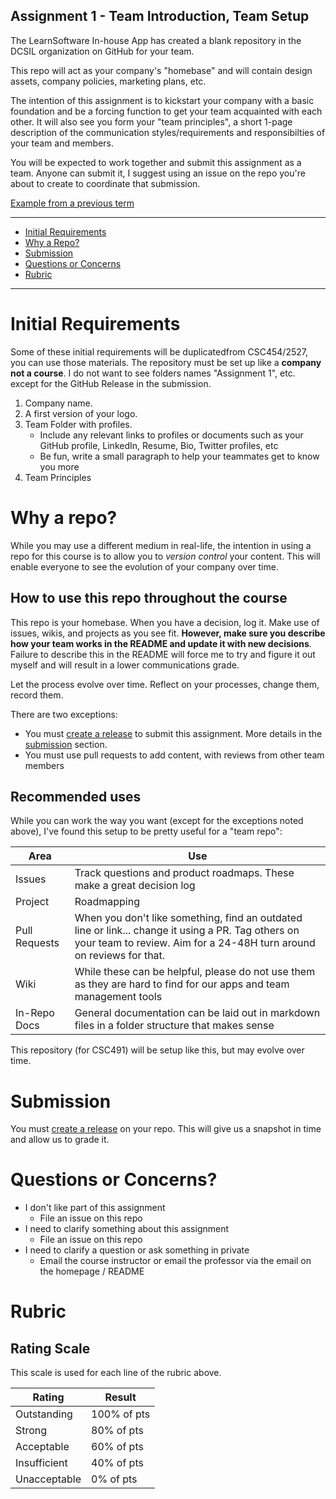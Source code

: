Assignment 1 - Team Introduction, Team Setup
---

The LearnSoftware In-house App has created a blank repository in the DCSIL organization on GitHub for your team.

This repo will act as your company's "homebase" and will contain design assets, company policies, marketing plans, etc.

The intention of this assignment is to kickstart your company with a basic foundation and be a forcing function to get your team acquainted with each other. It will also see you form your "team principles", a short 1-page description of the communication styles/requirements and responsibilties of your team and members.

You will be expected to work together and submit this assignment as a team. Anyone can submit it, I suggest using an issue on the repo you're about to create to coordinate that submission.

[Example from a previous term](https://github.com/dcsil/klutch/tree/v1.0.0)

---

- [Initial Requirements](#initial-requirements)
- [Why a Repo?](#why-a-repo)
- [Submission](#submission)
- [Questions or Concerns](#questions-or-concerns)
- [Rubric](#rubric)

---

# Initial Requirements

Some of these initial requirements will be duplicatedfrom CSC454/2527, you can use those materials. The repository must be set up like a **company not a course**. I do not want to see folders names "Assignment 1", etc. except for the GitHub Release in the submission.

1. Company name.
2. A first version of your logo.
3. Team Folder with profiles.
   - Include any relevant links to profiles or documents such as your GitHub profile, LinkedIn, Resume, Bio, Twitter profiles, etc
   - Be fun, write a small paragraph to help your teammates get to know you more
4. Team Principles

# Why a repo?

While you may use a different medium in real-life, the intention in using a repo for this course is to allow you to _version control_ your content.
This will enable everyone to see the evolution of your company over time.

## How to use this repo throughout the course

This repo is your homebase. When you have a decision, log it. Make use of issues, wikis, and projects as you see fit.
**However, make sure you describe how your team works in the README and update it with new decisions**. Failure to describe this in the README will force me to try and figure it out myself and will result in a lower communications grade.

Let the process evolve over time. Reflect on your processes, change them, record them.

There are two exceptions:
 - You must [create a release](https://help.github.com/en/articles/creating-releases) to submit this assignment. More details in the [submission](#submission) section.
 - You must use pull requests to add content, with reviews from other team members

## Recommended uses

While you can work the way you want (except for the exceptions noted above), I've found this setup to be pretty useful for a "team repo":

| Area | Use |
| -- | -- |
| Issues | Track questions and product roadmaps. These make a great decision log |
| Project | Roadmapping |
| Pull Requests | When you don't like something, find an outdated line or link... change it using a PR. Tag others on your team to review. Aim for a 24-48H turn around on reviews for that. |
| Wiki | While these can be helpful, please do not use them as they are hard to find for our apps and team management tools |
| In-Repo Docs | General documentation can be laid out in markdown files in a folder structure that makes sense |

This repository (for CSC491) will be setup like this, but may evolve over time.

# Submission

You must [create a release](https://help.github.com/en/articles/creating-releases) on your repo.
This will give us a snapshot in time and allow us to grade it.
 
# Questions or Concerns?
 
 - I don't like part of this assignment
   - File an issue on this repo
 - I need to clarify something about this assignment
   - File an issue on this repo
 - I need to clarify a question or ask something in private
   - Email the course instructor or email the professor via the email on the homepage / README
 
 # Rubric
 
 <!-- RUBRIC START --

| Section | Description | Worth |
| --- | --- | --- |
| Company Logo & Name | Good logo/name that represents a modern idea | 15.0 |
| Team Profiles | Team profiles include photos and profile links of all teammates, clearly lists expertises, and a short biography | 20.0 |
| Team Principles | The team principles doc is a 1-page doc that covers: expectations of the team members, expectations for communication, roles and responsibilities, work delegation, etc. The document will cover the entire team including CSC454/2527 students. An example can be found [here](./a1_example.md)
 | 65.0 |
| | **Total:** | 100 |

<!-- RUBRIC END -->

## Rating Scale

This scale is used for each line of the rubric above.

| Rating | Result |
| --- | --- |
| Outstanding | 100% of pts | 
| Strong | 80% of pts |
| Acceptable | 60% of pts |
| Insufficient | 40% of pts |
| Unacceptable  | 0% of pts |
